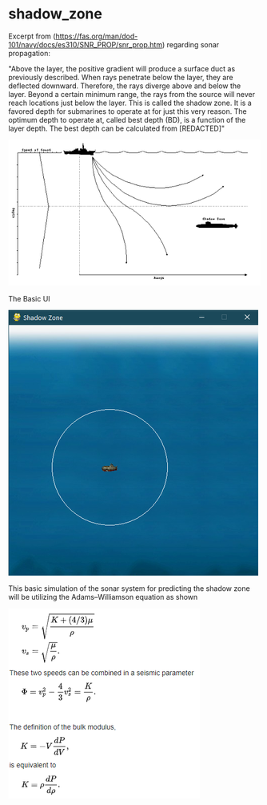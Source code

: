 # shadow_zone
Excerpt from (https://fas.org/man/dod-101/navy/docs/es310/SNR_PROP/snr_prop.htm) regarding sonar propagation:

"Above the layer, the positive gradient will produce a surface duct as previously described. When rays penetrate below the layer, they are deflected downward. Therefore, the rays diverge above and below the layer. Beyond a certain minimum range, the rays from the source will never reach locations just below the layer. This is called the shadow zone. It is a favored depth for submarines to operate at for just this very reason. The optimum depth to operate at, called best depth (BD), is a function of the layer depth. The best depth can be calculated from [REDACTED]"

![Deflection](gradient_deflection.PNG)

The Basic UI

![Sub](logo.png)

This basic simulation of the sonar system for predicting the shadow zone will be utilizing the Adams–Williamson equation as shown

![AW](adams-williamson.PNG)
